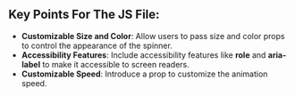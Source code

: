 ## Key Points For The JS File:
* **Customizable Size and Color**: Allow users to pass size and color props to control the appearance of the spinner.
* **Accessibility Features**: Include accessibility features like **role** and **aria-label** to make it accessible to screen readers.
* **Customizable Speed**: Introduce a prop to customize the animation speed.